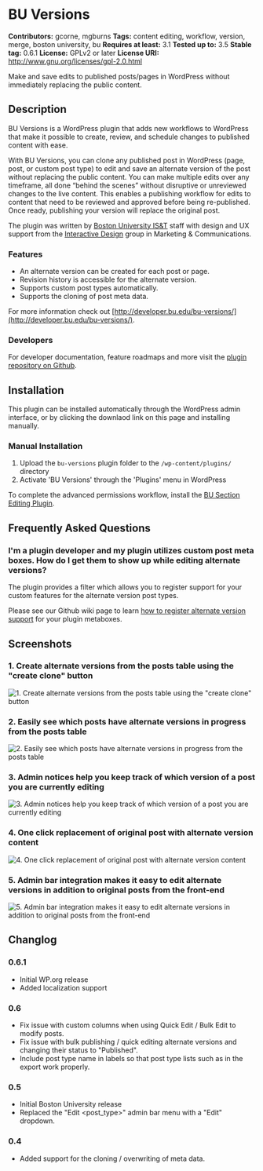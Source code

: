 # BU Versions #
**Contributors:** gcorne, mgburns
**Tags:** content editing, workflow, version, merge, boston university, bu
**Requires at least:** 3.1
**Tested up to:** 3.5
**Stable tag:** 0.6.1
**License:** GPLv2 or later
**License URI:** http://www.gnu.org/licenses/gpl-2.0.html

Make and save edits to published posts/pages in WordPress without immediately replacing the public content.

## Description ##

BU Versions is a WordPress plugin that adds new workflows to WordPress that make it possible to create, review, and schedule changes to published content with ease.

With BU Versions, you can clone any published post in WordPress (page, post, or custom post type) to edit and save an alternate version of the post without replacing the public content. You can make multiple edits over any timeframe, all done “behind the scenes” without disruptive or unreviewed changes to the live content. This enables a publishing workflow for edits to content that need to be reviewed and approved before being re-published. Once ready, publishing your version will replace the original post.

The plugin was written by [Boston University IS&T](http://www.bu.edu/tech) staff with design and UX support from the [Interactive Design](http://www.bu.edu/id) group in Marketing & Communications.

### Features ###

* An alternate version can be created for each post or page.
* Revision history is accessible for the alternate version.
* Supports custom post types automatically.
* Supports the cloning of post meta data.

For more information check out [http://developer.bu.edu/bu-versions/](http://developer.bu.edu/bu-versions/).

### Developers ###

For developer documentation, feature roadmaps and more visit the [plugin repository on Github](https://github.com/bu-ist/bu-versions/).

## Installation ##

This plugin can be installed automatically through the WordPress admin interface, or by clicking the downlaod link on this page and installing manually.

### Manual Installation ###

1. Upload the `bu-versions` plugin folder to the `/wp-content/plugins/` directory
2. Activate 'BU Versions' through the 'Plugins' menu in WordPress

To complete the advanced permissions workflow, install the [BU Section Editing Plugin](http://wordpress.org/extend/plugins/bu-section-editing "BU Section Editing Plugin").

## Frequently Asked Questions ##

### I'm a plugin developer and my plugin utilizes custom post meta boxes. How do I get them to show up while editing alternate versions? ###

The plugin provides a filter which allows you to register support for your custom features for the alternate version post types.

Please see our Github wiki page to learn [how to register alternate version support](https://github.com/bu-ist/bu-versions/wiki/Adding-Post-Meta-Support-for-Alternate-Versions) for your plugin metaboxes.

## Screenshots ##

### 1. Create alternate versions from the posts table using the "create clone" button ###
![1. Create alternate versions from the posts table using the "create clone" button](http://s.wordpress.org/extend/plugins/bu-versions/assets/screenshot-1.png)

### 2. Easily see which posts have alternate versions in progress from the posts table ###
![2. Easily see which posts have alternate versions in progress from the posts table](http://s.wordpress.org/extend/plugins/bu-versions/assets/screenshot-2.png)

### 3. Admin notices help you keep track of which version of a post you are currently editing ###
![3. Admin notices help you keep track of which version of a post you are currently editing](http://s.wordpress.org/extend/plugins/bu-versions/assets/screenshot-3.png)

### 4. One click replacement of original post with alternate version content ###
![4. One click replacement of original post with alternate version content](http://s.wordpress.org/extend/plugins/bu-versions/assets/screenshot-4.png)

### 5. Admin bar integration makes it easy to edit alternate versions in addition to original posts from the front-end ###
![5. Admin bar integration makes it easy to edit alternate versions in addition to original posts from the front-end](http://s.wordpress.org/extend/plugins/bu-versions/assets/screenshot-5.png)


## Changlog ##

### 0.6.1 ###

* Initial WP.org release
* Added localization support

### 0.6 ###

* Fix issue with custom columns when using Quick Edit / Bulk Edit to modify posts.
* Fix issue with bulk publishing / quick editing alternate versions and changing their status to "Published".
* Include post type name in labels so that post type lists such as in the export work properly.

### 0.5 ###

* Initial Boston University release
* Replaced the "Edit <post_type>" admin bar menu with a "Edit" dropdown.

### 0.4 ###

* Added support for the cloning / overwriting of meta data.